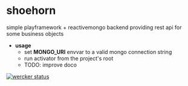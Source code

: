 shoehorn
========

simple playframework + reactivemongo backend providing rest api for some business objects

* **usage**
  * set **MONGO_URI** envvar to a valid mongo connection string
  * run activator from the project's root
  * TODO: improve doco

[![wercker status](https://app.wercker.com/status/9d2cc5e7f69c3e2e4400737d107d3d60/m "wercker status")](https://app.wercker.com/project/bykey/9d2cc5e7f69c3e2e4400737d107d3d60)
